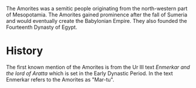 The Amorites was a semitic people originating from the north-western part of Mesopotamia. The Amorites gained prominence after the fall of Sumeria and would eventually create the Babylonian Empire. They also founded the Fourteenth Dynasty of Egypt.

# History
The first known mention of the Amorites is from the Ur III text *Enmerkar and the lord of Aratta* which is set in the Early Dynastic Period. In the text Enmerkar refers to the Amorites as "Mar-tu".